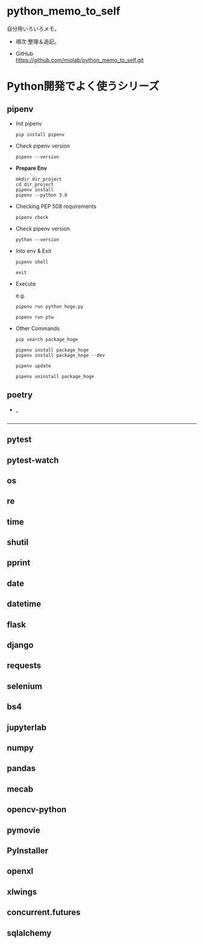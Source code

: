 # python_memo_to_self

自分用いろいろメモ。

- 順次 整理＆追記。

- GitHub<br>
  https://github.com/miolab/python_memo_to_self.git


# Python開発でよく使うシリーズ

## pipenv

- Init pipenv
    ```
    pip install pipenv
    ```

- Check pipenv version
    ```
    pipenv --version
    ```

- __Prepare Env__
    ```
    mkdir dir_project
    cd dir_project
    pipenv install
    pipenv --python 3.8
    ```

- Checking PEP 508 requirements
    ```
    pipenv check
    ```

- Check pipenv version
    ```
    python --version
    ```

- Into env & Exit
    ```
    pipenv shell

    exit
    ```

- Execute

    e.g.
    ```
    pipenv run python hoge.py

    pipenv run ptw
    ```

- Other Commands
    ```
    pip search package_hoge

    pipenv install package_hoge
    pipenv install package_hoge --dev

    pipenv update

    pipenv uninstall package_hoge
    ```


## poetry

- _
    ```
    ```

---

## pytest
## pytest-watch


## os
## re
## time
## shutil
## pprint

## date
## datetime

## flask
## django
## requests

## selenium
## bs4

## jupyterlab

## numpy
## pandas
## mecab
## opencv-python
## pymovie
## PyInstaller

## openxl
## xlwings

## concurrent.futures
## sqlalchemy

## 
## 
## 